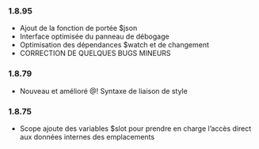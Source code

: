 ### 1.8.95
- Ajout de la fonction de portée $json
- Interface optimisée du panneau de débogage
- Optimisation des dépendances $watch et de changement
- CORRECTION DE QUELQUES BUGS MINEURS

### 1.8.79
- Nouveau et amélioré @! Syntaxe de liaison de style

### 1.8.75 
- Scope ajoute des variables $slot pour prendre en charge l’accès direct aux données internes des emplacements